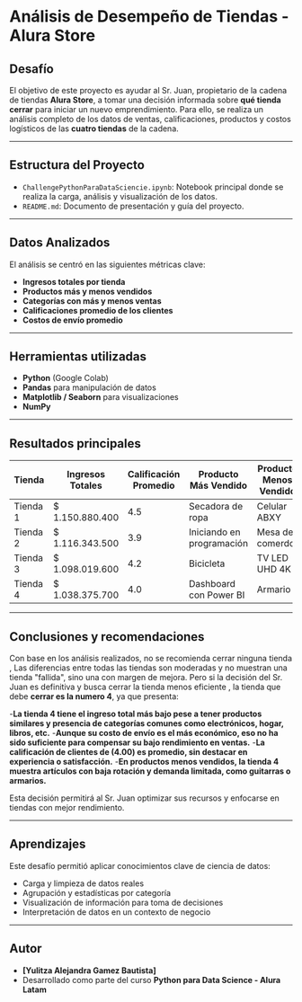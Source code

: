 # Análisis de Desempeño de Tiendas - Alura Store

## Desafío

El objetivo de este proyecto es ayudar al Sr. Juan, propietario de la cadena de tiendas **Alura Store**, a tomar una decisión informada sobre **qué tienda cerrar** para iniciar un nuevo emprendimiento. Para ello, se realiza un análisis completo de los datos de ventas, calificaciones, productos y costos logísticos de las **cuatro tiendas** de la cadena.

---

## Estructura del Proyecto

- `ChallengePythonParaDataSciencie.ipynb`: Notebook principal donde se realiza la carga, análisis y visualización de los datos.
- `README.md`: Documento de presentación y guía del proyecto.

---

##  Datos Analizados

El análisis se centró en las siguientes métricas clave:

- **Ingresos totales por tienda**
- **Productos más y menos vendidos**
- **Categorías con más y menos ventas**
- **Calificaciones promedio de los clientes**
- **Costos de envío promedio**

---

## Herramientas utilizadas

- **Python** (Google Colab)
- **Pandas** para manipulación de datos
- **Matplotlib / Seaborn** para visualizaciones
- **NumPy**

---

##  Resultados principales

| Tienda   | Ingresos Totales | Calificación Promedio | Producto Más Vendido      | Producto Menos Vendido | Costo de Envío Promedio  |
|--------  |------------------|-----------------------|---------------------------|------------------------|--------------------------|
| Tienda 1 | $ 1.150.880.400  | 4.5                   | Secadora de ropa          | Celular ABXY           | $26018.61                |
| Tienda 2 | $ 1.116.343.500  | 3.9                   | Iniciando en programación | Mesa de comerdor       | $25216.24                |               
| Tienda 3 | $ 1.098.019.600  | 4.2                   | Bicicleta                 | TV LED UHD 4K          | $24805.68                |               
| Tienda 4 | $ 1.038.375.700  | 4.0                   | Dashboard con Power BI    | Armario                | $23459.46                |

---

## Conclusiones y recomendaciones

Con base en los análisis realizados, no se recomienda cerrar ninguna tienda , Las diferencias entre todas las tiendas son moderadas y no muestran una tienda "fallida", sino una con margen de mejora. Pero si la decisión del Sr. Juan es definitiva y busca cerrar la tienda menos eficiente , la tienda que debe **cerrar es la numero 4**, ya que presenta:

-**La tienda 4 tiene el ingreso total más bajo pese a tener productos similares y presencia de categorías comunes como electrónicos, hogar, libros, etc.**
-**Aunque su costo de envío es el más económico, eso no ha sido suficiente para compensar su bajo rendimiento en ventas.**
-**La calificación de clientes de (4.00) es promedio, sin destacar en experiencia o satisfacción.**
-**En productos menos vendidos, la tienda 4 muestra artículos con baja rotación y demanda limitada, como guitarras o armarios.**


Esta decisión permitirá al Sr. Juan optimizar sus recursos y enfocarse en tiendas con mejor rendimiento.

---

## Aprendizajes

Este desafío permitió aplicar conocimientos clave de ciencia de datos:

- Carga y limpieza de datos reales
- Agrupación y estadísticas por categoría
- Visualización de información para toma de decisiones
- Interpretación de datos en un contexto de negocio

---

## Autor

- **[Yulitza Alejandra Gamez Bautista]**
- Desarrollado como parte del curso **Python para Data Science - Alura Latam**

